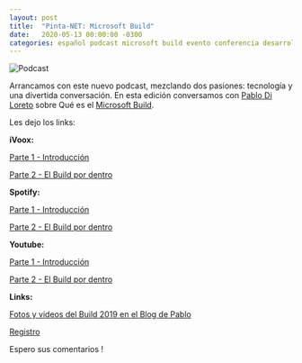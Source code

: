 ```yaml
---
layout: post
title:  "Pinta-NET: Microsoft Build"
date:   2020-05-13 00:00:00 -0300
categories: español podcast microsoft build evento conferencia desarrolladores .net azure mvp
---
```


![Podcast](https://1gew6o3qn6vx9kp3s42ge0y1-wpengine.netdna-ssl.com/wp-content/uploads/prod/2020/04/Build-Hero-Image_OMB.jpg)

Arrancamos con este nuevo podcast, mezclando dos pasiones: tecnología y una divertida conversación. En esta edición conversamos con [Pablo Di Loreto](https://ar.linkedin.com/in/pablodiloreto/es-es) sobre Qué es el [Microsoft Build](https://mybuild.microsoft.com/).

Les dejo los links:

**iVoox:**

[Parte 1 - Introducción](https://ar.ivoox.com/es/50950548)

[Parte 2 - El Build por dentro](https://ar.ivoox.com/es/50985154)

**Spotify:**

[Parte 1 - Introducción](https://open.spotify.com/episode/0O1dL0z7VMr08xEe5Db1C2?si=YIv-cHUJSm2GLY9j4HnE2w)

[Parte 2 - El Build por dentro](https://open.spotify.com/episode/2dbikpxaXmV2ULknkd2LyJ?si=GhuuY9lUQC6PR3pf0ngwGQ)

**Youtube:**

[Parte 1 - Introducción](https://www.youtube.com/watch?v=Vztu1e3d7yc)

[Parte 2 - El Build por dentro](https://www.youtube.com/watch?v=ht8UbQOrBKo)

**Links:**

[Fotos y videos del Build 2019 en el Blog de Pablo](https://pablodiloreto.com/microsoft-build-2019-un-recorrido-virtual/)

[Registro](https://register.build.microsoft.com/)



Espero sus comentarios !
